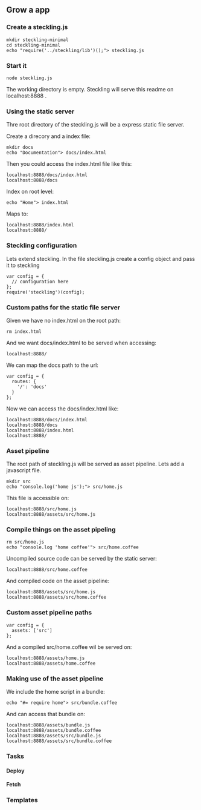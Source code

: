 ## Grow a app

### Create a steckling.js

    mkdir steckling-minimal
    cd steckling-minimal
    echo "require('../steckling/lib')();"> steckling.js

### Start it

    node steckling.js

The working directory is empty. Steckling will serve
this readme on localhost:8888 .

### Using the static server

Thre root directory of the steckling.js will be a express
static file server.

Create a direcory and a index file:

    mkdir docs
    echo "Documentation"> docs/index.html

Then you could access the index.html file like this:

    localhost:8888/docs/index.html
    localhost:8888/docs

Index on root level:

    echo "Home"> index.html

Maps to:

    localhost:8888/index.html
    localhost:8888/

### Steckling configuration

Lets extend steckling. In the file steckling.js create a
config object and pass it to steckling

    var config = {
      // configuration here
    };
    require('steckling')(config);

### Custom paths for the static file server

Given we have no index.html on the root path:

    rm index.html

And we want docs/index.html to be served when accessing:

    localhost:8888/

We can map the docs path to the url:

    var config = {
      routes: {
        '/': 'docs'
      }
    };

Now we can access the docs/index.html like:

    localhost:8888/docs/index.html
    localhost:8888/docs
    localhost:8888/index.html
    localhost:8888/

### Asset pipeline

The root path of steckling.js will be served as asset pipeline. Lets
add a javascript file.

    mkdir src
    echo "console.log('home js');"> src/home.js

This file is accessible on:

    localhost:8888/src/home.js
    localhost:8888/assets/src/home.js

### Compile things on the asset pipeling

    rm src/home.js
    echo "console.log 'home coffee'"> src/home.coffee

Uncompiled source code can be served by the static server:

    localhost:8888/src/home.coffee

And compiled code on the asset pipeline:

    localhost:8888/assets/src/home.js
    localhost:8888/assets/src/home.coffee

### Custom asset pipeline paths

    var config = {
      assets: ['src']
    };

And a compiled src/home.coffee wil be served on:

    localhost:8888/assets/home.js
    localhost:8888/assets/home.coffee

### Making use of the asset pipeline

We include the home script in a bundle:

    echo "#= require home"> src/bundle.coffee

And can access that bundle on:

    localhost:8888/assets/bundle.js
    localhost:8888/assets/bundle.coffee
    localhost:8888/assets/src/bundle.js
    localhost:8888/assets/src/bundle.coffee

### Tasks
#### Deploy
#### Fetch

### Templates